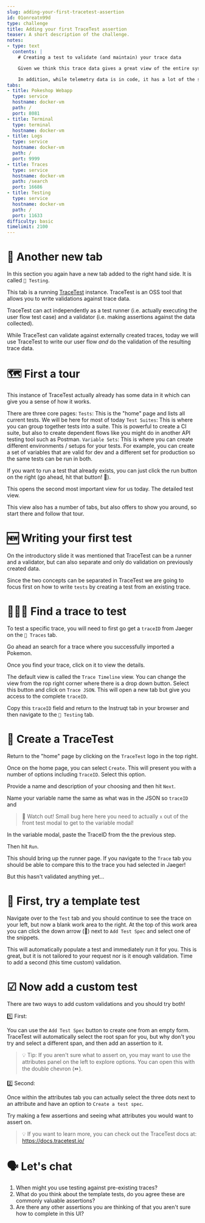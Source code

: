 ```yaml
---
slug: adding-your-first-tracetest-assertion
id: 01onreatn99d
type: challenge
title: Adding your first TraceTest assertion
teaser: A short description of the challenge.
notes:
- type: text
  contents: |
    # Creating a test to validate (and maintain) your trace data

    Given we think this trace data gives a great view of the entire system, it seems reasonable to want to use this to also _validate_ the entire system!

    In addition, while telemetry data is in code, it has a lot of the same properties as comments. In that it may be close to the code, but the chance to drift or "rot" is high. Using the data as a part of high value test suites can help maintain the quality and freshness of the telemetry data.
tabs:
- title: Pokeshop Webapp
  type: service
  hostname: docker-vm
  path: /
  port: 8081
- title: Terminal
  type: terminal
  hostname: docker-vm
- title: Logs
  type: service
  hostname: docker-vm
  path: /
  port: 9999
- title: Traces
  type: service
  hostname: docker-vm
  path: /search
  port: 16686
- title: Testing
  type: service
  hostname: docker-vm
  path: /
  port: 11633
difficulty: basic
timelimit: 2100
---
```



👀 Another new tab
==================

In this section you again have a new tab added to the right hand side. It is called `🔗 Testing`.

This tab is a running [TraceTest](https://tracetest.io/) instance. TraceTest is an OSS tool that allows you to write validations against trace data.

TraceTest can act independently as a test runner (i.e. actually executing the user flow test case) and a validator (i.e. making assertions against the data collected).

While TraceTest can validate against externally created traces, today we will use TraceTest to write our user flow _and_ do the validation of the resulting trace data.

🗺 First a tour
===============

This instance of TraceTest actually already has some data in it which can give you a sense of how it works.

There are three core pages:
`Tests`: This is the "home" page and lists all current tests. We will be here for most of today
`Test Suites`: This is where you can group together tests into a suite. This is powerful to create a CI suite, but also to create dependent flows like you might do in another API testing tool such as Postman.
`Variable Sets`: This is where you can create different environments / setups for your tests. For example, you can create a set of variables that are valid for dev and a different set for production so the same tests can be run in both.

If you want to run a test that already exists, you can just click the run button on the right (go ahead, hit that button! 🫵).

This opens the second most important view for us today. The detailed test view.

This view also has a number of tabs, but also offers to show you around, so start there and follow that tour.

🆕 Writing your first test
===========================

On the introductory slide it was mentioned that TraceTest can be a runner and a validator, but can also separate and only do validation on previously created data.

Since the two concepts can be separated in TraceTest we are going to focus first on how to write `tests` by creating a test from an existing trace.

🕵🏽‍♂️ Find a trace to test
=======================

To test a specific trace, you will need to first go get a `traceID` from Jaeger on the `🔗 Traces` tab.

Go ahead an search for a trace where you successfully imported a Pokemon.

Once you find your trace, click on it to view the details.

The default view is called the `Trace Timeline` view. You can change the view from the rop right corner where there is a drop down button. Select this button and click on `Trace JSON`. This will open a new tab but give you access to the complete `traceID`.

Copy this `traceID` field and return to the Instruqt tab in your browser and then navigate to the `🔗 Testing` tab.

🧪 Create a TraceTest
=====================

Return to the "home" page by clicking on the `TraceTest` logo in the top right.

Once on the home page, you can select `Create`. This will present you with a number of options including `TraceID`. Select this option.

Provide a name and description of your choosing and then hit `Next`.

Name your variable name the same as what was in the JSON so `traceID` and

> 🐛 Watch out! Small bug here here you need to actually `x` out of the front test modal to get to the variable modal!

In the variable modal, paste the TraceID from the the previous step.

Then hit `Run`.

This should bring up the runner page. If you navigate to the `Trace` tab you should be able to compare this to the trace you had selected in Jaeger!

But this hasn't validated anything yet...


🦾 First, try a template test
=============================

Navigate over to the `Test` tab and you should continue to see the trace on your left, but now a blank work area to the right. At the top of this work area you can click the down arrow (🔽) next to `Add Test Spec` and select one of the snippets.

This will automatically populate a test and immediately run it for you. This is great, but it is not tailored to your request nor is it enough validation. Time to add a second (this time custom) validation.

☑ Now add a custom test
======================

There are two ways to add custom validations and you should try both!

1️⃣ First:

You can use the `Add Test Spec` button to create one from an empty form. TraceTest will automatically select the root span for you, but why don't you try and select a different span, and then add an assertion to it.

> 💡 Tip: If you aren't sure what to assert on, you may want to use the attributes panel on the left to explore options. You can open this with the double chevron (⏩).

2️⃣ Second:

Once within the attributes tab you can actually select the three dots next to an attribute and have an option to `Create a test spec`.

Try making a few assertions and seeing what attributes you would want to assert on.

> 💡 If you want to learn more, you can check out the TraceTest docs at: https://docs.tracetest.io/

🗣 Let's chat
=============

1. When might you use testing against pre-existing traces?
1. What do you think about the template tests, do you agree these are commonly valuable assertions?
1. Are there any other assertions you are thinking of that you aren't sure how to complete in this UI?
